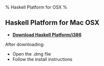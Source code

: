 % Haskell Platform for OSX
%

Haskell Platform for Mac OSX
-----

* **[Download Haskell Platform/i386]**

[Download Haskell Platform/i386]: http://hackage.haskell.org/platform/2009.2.0.2/haskell-platform-2009.2.0.2-i386.dmg

After downloading:

* Open the .dmg file
* Follow the install instructions
